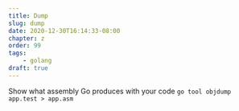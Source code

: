 ```yaml
---
title: Dump
slug: dump
date: 2020-12-30T16:14:33-08:00
chapter: z
order: 99
tags:
    - golang
draft: true
---
```



Show what assembly Go produces with your code `go tool objdump app.test > app.asm`
